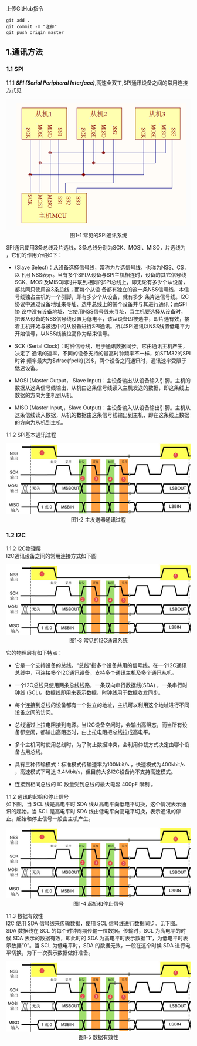 上传GitHub指令
```
git add .
git commit -m "注释"
git push origin master
```




## 1.通讯方法
### 1.1 SPI
1.1.1 ***SPI (Serial Peripheral Interface)***,高速全双工,SPI通讯设备之间的常用连接方式见

<div align=center>
<img src="https://github.com/meiweikou/MdPicture/raw/master/pictures/Snipaste_2023-05-30_23-57-36.png"/>
</div>
<center>图1-1 常见的SPI通讯系统</center>

SPI通讯使用3条总线及片选线，3条总线分别为SCK、MOSI、MISO，片选线为 ，它们的作用介绍如下：

- (Slave Select)：从设备选择信号线，常称为片选信号线，也称为NSS、CS，以下用 NSS表示。当有多个SPI从设备与SPI主机相连时，设备的其它信号线SCK、MOSI及MISO同时并联到相同的SPI总线上，即无论有多少个从设备，都共同只使用这3条总线；而每个从设 备都有独立的这一条NSS信号线，本信号线独占主机的一个引脚，即有多少个从设备，就有多少 条片选信号线。I2C协议中通过设备地址来寻址、选中总线上的某个设备并与其进行通讯；而SPI协 议中没有设备地址，它使用NSS信号线来寻址，当主机要选择从设备时，把该从设备的NSS信号线设置为低电平，该从设备即被选中，即片选有效，接着主机开始与被选中的从设备进行SPI通讯。所以SPI通讯以NSS线置低电平为开始信号，以NSS线被拉高作为结束信号。

- SCK (Serial Clock)：时钟信号线，用于通讯数据同步。它由通讯主机产生，决定了 通讯的速率，不同的设备支持的最高时钟频率不一样，如STM32的SPI时钟 频率最大为$\frac{fpclk}{2}$，两个设备之间通讯时，通讯速率受限于低速设备。

- MOSI (Master Output， Slave Input)：主设备输出/从设备输入引脚。主机的数据从这条信号线输出，从机由这条信号线读入主机发送的数据，即这条线上数据的方向为主机到从机。

- MISO (Master Input,，Slave Output)：主设备输入/从设备输出引脚。主机从这条信线读入数据，从机的数据由这条信号线输出到主机，即在这条线上数据的方向为从机到主机。
  
1.1.2 SPI基本通讯过程

<div align=center>
<img src="https://github.com/meiweikou/MdPicture/raw/master/pictures/Snipaste_2023-05-31_10-07-11.png"/>
</div>
<center>图1-2 主发送器通讯过程</center>


### 1.2 I2C
1.1.2 I2C物理层  
I2C通讯设备之间的常用连接方式如下图

<div align=center>
<img src="https://github.com/meiweikou/MdPicture/raw/master/pictures/Snipaste_2023-05-31_10-07-11.png"/>
</div>
<center>图1-3 常见的I2C通讯系统</center>

它的物理层有如下特点：

- 它是一个支持设备的总线。“总线”指多个设备共用的信号线。在一个I2C通讯总线中，可连接多个I2C通讯设备，支持多个通讯主机及多个通讯从机。

- 一个I2C总线只使用两条总线线路，一条双向串行数据线(SDA) ，一条串行时钟线 (SCL)。数据线即用来表示数据，时钟线用于数据收发同步。

- 每个连接到总线的设备都有一个独立的地址，主机可以利用这个地址进行不同设备之间的访问。

- 总线通过上拉电阻接到电源。当I2C设备空闲时，会输出高阻态，而当所有设备都空闲，都输出高阻态时，由上拉电阻把总线拉成高电平。

- 多个主机同时使用总线时，为了防止数据冲突，会利用仲裁方式决定由哪个设备占用总线。

- 具有三种传输模式：标准模式传输速率为100kbit/s ，快速模式为400kbit/s ，高速模式下可达 3.4Mbit/s，但目前大多I2C设备尚不支持高速模式。

- 连接到相同总线的 IC 数量受到总线的最大电容 400pF 限制 。

1.1.2 通讯的起始和停止信号  
如下图，当 SCL 线是高电平时 SDA 线从高电平向低电平切换，这个情况表示通讯的起始。当 SCL 是高电平时 SDA 线由低电平向高电平切换，表示通讯的停止。起始和停止信号一般由主机产生。
<div align=center>
<img src="https://github.com/meiweikou/MdPicture/raw/master/pictures/Snipaste_2023-05-31_10-07-11.png"/>
</div>
<center>图1-4 起始和停止信号</center>

1.1.3 数据有效性  
I2C 使用 SDA 信号线来传输数据，使用 SCL 信号线进行数据同步。见下图。 SDA 数据线在 SCL 的每个时钟周期传输一位数据。传输时，SCL 为高电平的时候 SDA 表示的数据有效，即此时的 SDA 为高电平时表示数据“1”，为低电平时表示数据“0”。当 SCL 为低电平时，SDA 的数据无效，一般在这个时候 SDA 进行电平切换，为下一次表示数据做好准备。
<div align=center>
<img src="https://github.com/meiweikou/MdPicture/raw/master/pictures/Snipaste_2023-05-31_10-07-11.png"/>
</div>
<center>图1-5 数据有效性</center>
